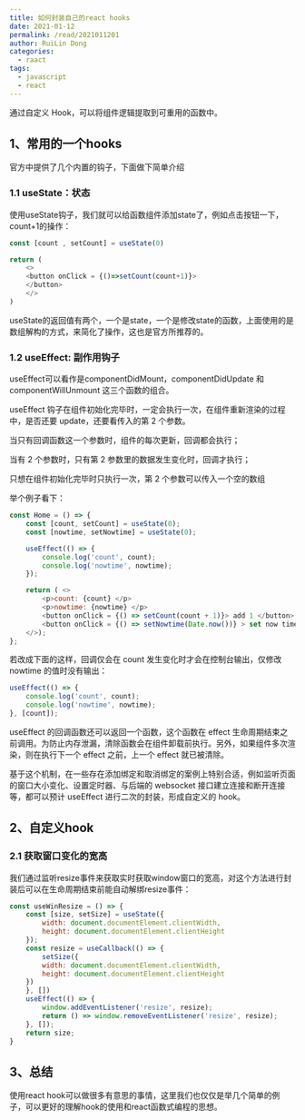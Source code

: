 ```yaml
---
title: 如何封装自己的react hooks
date: 2021-01-12
permalink: /read/2021011201
author: RuiLin Dong
categories:
  - raact
tags:
  - javascript
  - react
---
```


通过自定义 Hook，可以将组件逻辑提取到可重用的函数中。

## 1、常用的一个hooks
官方中提供了几个内置的钩子，下面做下简单介绍

### 1.1 useState：状态
使用useState钩子，我们就可以给函数组件添加state了，例如点击按钮一下，count+1的操作：

```javascript
const [count , setCount] = useState(0)

return (
    <>
    <button onClick = {()=>setCount(count+1)}>
    </button>
    </>
)
```
useState的返回值有两个，一个是state，一个是修改state的函数，上面使用的是数组解构的方式，来简化了操作，这也是官方所推荐的。

### 1.2 useEffect: 副作用钩子
useEffect可以看作是componentDidMount，componentDidUpdate 和 componentWillUnmount 这三个函数的组合。

useEffect 钩子在组件初始化完毕时，一定会执行一次，在组件重新渲染的过程中，是否还要 update，还要看传入的第 2 个参数。


当只有回调函数这一个参数时，组件的每次更新，回调都会执行；

当有 2 个参数时，只有第 2 参数里的数据发生变化时，回调才执行；

只想在组件初始化完毕时只执行一次，第 2 个参数可以传入一个空的数组

举个例子看下：

```javascript
const Home = () => {
    const [count, setCount] = useState(0);
    const [nowtime, setNowtime] = useState(0);

    useEffect(() => {
        console.log('count', count);
        console.log('nowtime', nowtime);
    });

    return ( <>
        <p>count: {count} </p>
        <p>nowtime: {nowtime} </p>
        <button onClick = {() => setCount(count + 1)}> add 1 </button>
        <button onClick = {() => setNowtime(Date.now())} > set now time </button>
    </>);
};
```
若改成下面的这样，回调仅会在 count 发生变化时才会在控制台输出，仅修改 nowtime 的值时没有输出：
```javascript
useEffect(() => {
    console.log('count', count);
    console.log('nowtime', nowtime);
}, [count]);
```
useEffect 的回调函数还可以返回一个函数，这个函数在 effect 生命周期结束之前调用。为防止内存泄漏，清除函数会在组件卸载前执行。另外，如果组件多次渲染，则在执行下一个 effect 之前，上一个 effect 就已被清除。

基于这个机制，在一些存在添加绑定和取消绑定的案例上特别合适，例如监听页面的窗口大小变化、设置定时器、与后端的 websocket 接口建立连接和断开连接等，都可以预计 useEffect 进行二次的封装，形成自定义的 hook。

## 2、自定义hook

### 2.1 获取窗口变化的宽高
我们通过监听resize事件来获取实时获取window窗口的宽高，对这个方法进行封装后可以在生命周期结束前能自动解绑resize事件：

```js
const useWinResize = () => {
    const [size, setSize] = useState({
        width: document.documentElement.clientWidth,
        height: document.documentElement.clientHeight
    });
    const resize = useCallback(() => {
        setSize({
        width: document.documentElement.clientWidth,
        height: document.documentElement.clientHeight
    })
    }, [])
    useEffect(() => {
        window.addEventListener('resize', resize);
        return () => window.removeEventListener('resize', resize);
    }, []);
    return size;
}
```

## 3、总结
使用react hook可以做很多有意思的事情，这里我们也仅仅是举几个简单的例子，可以更好的理解hook的使用和react函数式编程的思想。